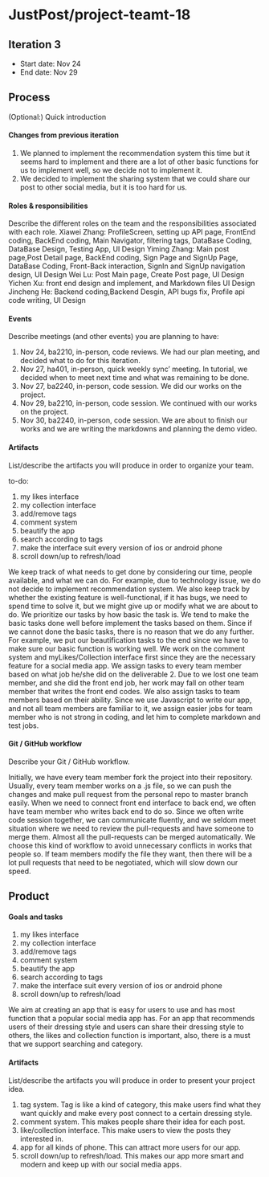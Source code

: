 # JustPost/project-teamt-18



## Iteration 3

 * Start date: Nov 24
 * End date: Nov 29

## Process

(Optional:) Quick introduction

#### Changes from previous iteration



1. We planned to implement the recommendation system this time but it seems hard to implement and there are a lot of other basic functions for us to implement well, so we decide not to implement it.
2. We decided to implement the sharing system that we could share our post to other social media, but it is too hard for us.


#### Roles & responsibilities

Describe the different roles on the team and the responsibilities associated with each role.
Xiawei Zhang: ProfileScreen, setting up API page, FrontEnd coding, BackEnd coding, Main Navigator, filtering tags, DataBase Coding, DataBase Design, Testing App, UI Design
Yiming Zhang: Main post page,Post Detail page, BackEnd coding, Sign Page and SignUp Page, DataBase Coding, Front-Back interaction, SignIn and SignUp navigation design, UI Design
Wei Lu: Post Main page, Create Post page, UI Design
Yichen Xu: front end design and implement, and Markdown files UI Design
Jincheng He: Backend coding,Backend Desgin, API bugs fix, Profile api code writing, UI Design



#### Events

Describe meetings (and other events) you are planning to have:

1. Nov 24, ba2210, in-person, code reviews. We had our plan meeting, and decided what to do for this iteration.
2. Nov 27, ha401, in-person, quick weekly sync’ meeting. In tutorial, we decided when to meet next time and what was remaining to be done.
3. Nov 27, ba2240, in-person, code session. We did our works on the project.
4. Nov 29, ba2210, in-person, code session. We continued with our works on the project.
5. Nov 30, ba2240, in-person, code session. We are about to finish our works and we are writing the markdowns and planning the demo video.

#### Artifacts

List/describe the artifacts you will produce in order to organize your team.       


to-do: 
1. my likes interface
2. my collection interface
3. add/remove tags
4. comment system
5. beautify the app
6. search according to tags
7. make the interface suit every version of ios or android phone
8. scroll down/up to refresh/load

We keep track of what needs to get done by considering our time, people available, and what we can do. For example, due to technology issue, we do not decide to implement recommendation system. We also keep track by whether the existing feature is well-functional, if it has bugs, we need to spend time to solve it, but we might give up or modify what we are about to do. 
We prioritize our tasks by how basic the task is. We tend to make the basic tasks done well before implement the tasks based on them. Since if we cannot done the basic tasks, there is no reason that we do any further. For example, we put our beautification tasks to the end since we have to make sure our basic function is working well. We work on the comment system and myLikes/Collection interface first since they are the necessary feature for a social media app.
We assign tasks to every team member based on what job he/she did on the deliverable 2. Due to we lost one team member, and she did the front end job, her work may fall on other team member that writes the front end codes. We also assign tasks to team members based on their ability. Since we use Javascript to write our app, and not all team members are familiar to it, we assign easier jobs for team member who is not strong in coding, and let him to complete markdown and test jobs.



#### Git / GitHub workflow

Describe your Git / GitHub workflow.     


Initially, we have every team member fork the project into their repository. Usually, every team member works on a .js file, so we can push the changes and make pull request from the personal repo to master branch easily. When we need to connect front end interface to back end, we often have team member who writes back end to do so. Since we often write code session together, we can communicate fluently, and we seldom meet situation where we need to review the pull-requests and have someone to merge them. Almost all the pull-requests can be merged automatically. We choose this kind of workflow to avoid unnecessary conflicts in works that people so. If team members modify the file they want, then there will be a lot pull requests that need to be negotiated, which will slow down our speed.


## Product

#### Goals and tasks


1. my likes interface
2. my collection interface
3. add/remove tags
4. comment system
5. beautify the app
6. search according to tags
7. make the interface suit every version of ios or android phone
8. scroll down/up to refresh/load

We aim at creating an app that is easy for users to use and has most function that a popular social media app has. For an app that recommends users of their dressing style and users can share their dressing style to others, the likes and collection function is important, also, there is a must that we support searching and category.


#### Artifacts

List/describe the artifacts you will produce in order to present your project idea.


1. tag system. Tag is like a kind of category, this make users find what they want quickly and make every post connect to a certain dressing style.
2. comment system. This makes people share their idea for each post.
3. like/collection interface. This make users to view the posts they interested in.
4. app for all kinds of phone. This can attract more users for our app.
5. scroll down/up to refresh/load. This makes our app more smart and modern and keep up with our social media apps.

